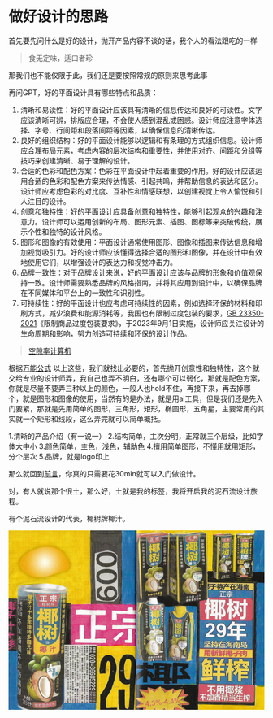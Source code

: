 # 做好设计的思路

首先要先问什么是好的设计，抛开产品内容不谈的话，我个人的看法跟吃的一样

>食无定味，适口者珍

那我们也不能仅限于此，我们还是要按照常规的原则来思考此事

再问GPT，好的平面设计具有哪些特点和品质：
1. 清晰和易读性：好的平面设计应该具有清晰的信息传达和良好的可读性。文字应该清晰可辨，排版应合理，不会使人感到混乱或困惑。设计师应注意字体选择、字号、行间距和段落间距等因素，以确保信息的清晰传达。
2. 良好的组织结构：好的平面设计能够以逻辑和有条理的方式组织信息。设计师应合理布局元素，考虑内容的层次结构和重要性，并使用对齐、间距和分组等技巧来创建清晰、易于理解的设计。
3. 合适的色彩和配色方案：色彩在平面设计中起着重要的作用。好的设计应该运用合适的色彩和配色方案来传达情感、引起共鸣，并帮助信息的表达和区分。设计师应考虑色彩的对比度、互补性和情感联想，以创建视觉上令人愉悦和引人注目的设计。
4. 创意和独特性：好的平面设计应具备创意和独特性，能够引起观众的兴趣和注意力。设计师可以运用创新的布局、图形元素、插图、图标等来突破传统，展示个性和独特的设计风格。
5. 图形和图像的有效使用：平面设计通常使用图形、图像和插图来传达信息和增加视觉吸引力。好的设计师应该懂得选择合适的图形和图像，并在设计中有效地使用它们，以增强设计的表达力和视觉冲击力。
6. 品牌一致性：对于品牌设计来说，好的平面设计应该与品牌的形象和价值观保持一致。设计师需要熟悉品牌的风格指南，并将其应用到设计中，以确保品牌在不同媒体和平台上的一致性和识别性。
7. 可持续性：好的平面设计也应考虑可持续性的因素，例如选择环保的材料和印刷方式，减少浪费和能源消耗等，我国也有限制过度包装的要求，[GB 23350-2021]((https://openstd.samr.gov.cn/bzgk/gb/newGbInfo?hcno=30366DF41D69DA50E3EEABC0CE18A241))《限制商品过度包装要求》，于2023年9月1日实施，设计师应关注设计的生命周期和影响，努力创造可持续和环保的设计作品。

> [空隙率计算机](https://cal.zxdz.vip/)

根据[万能公式](./CHAPTER.05.md)
以上这些，我们就找出必要的，首先抛开创意性和独特性，这个就交给专业的设计师弄，我自己也弄不明白，还有哪个可以弱化，那就是配色方案，你就是尽量不要弄三种以上的颜色，一般人也hold不住，再接下来，再去掉哪个，就是图形和图像的使用，当然有的是办法，就是用ai工具，但是我们还是先入门要紧，那就是先用简单的图形，三角形，矩形，椭圆形，五角星，主要常用的其实就一个矩形和线段，这么弄完就可以简单概括。

1.清晰的产品介绍（有一说一）
2.结构简单，主次分明，正常就三个层级，比如字体大中小
3.颜色简单，主色，浅色，辅助色
4.擅用简单图形，不懂用就用矩形，分个层次
5.品牌，就是logo印上

那么就回到[前言](./README.md)，你真的只需要花30min就可以入门做设计。

对，有人就说那个很土，那么好，土就是我的标签，我将开启我的泥石流设计旅程。

有个泥石流设计的代表，椰树牌椰汁。

![yeshu](./images/yeshu.jpg)

